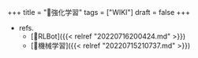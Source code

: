 +++
title = "📝強化学習"
tags = ["WIKI"]
draft = false
+++

-   refs.
    -   [📝RLBot]({{< relref "20220716200424.md" >}})
    -   [📝機械学習]({{< relref "20220715210737.md" >}})
